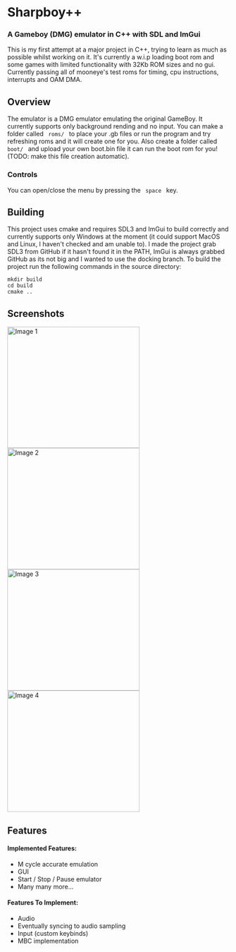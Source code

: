 # Sharpboy++ 
### A Gameboy (DMG) emulator in C++ with SDL and ImGui
This is my first attempt at a major project in C++, trying to learn as much as possible whilst working on it. It's currently a w.i.p loading boot rom and some games with limited functionality with 32Kb ROM sizes and no gui. Currently passing all of mooneye's test roms for timing, cpu instructions, interrupts and OAM DMA.

## Overview
The emulator is a DMG emulator emulating the original GameBoy. It currently supports only background rending and no input. You can make a folder called <code> roms/ </code> to place your .gb files or run the program and try refreshing roms and it will create one for you. Also create a folder called <code> boot/ </code> and upload your own boot.bin file it can run the boot rom for you! (TODO: make this file creation automatic). 

### Controls
You can open/close the menu by pressing the <code> space </code> key.

## Building 
This project uses cmake and requires SDL3 and ImGui to build correctly and currently supports only Windows at the moment (it could support MacOS and Linux, I haven't checked and am unable to). I made the project grab SDL3 from GitHub if it hasn't found it in the PATH, ImGui is always grabbed GitHub as its not big and I wanted to use the docking branch. To build the project run the following commands in the source directory:

```
mkdir build
cd build
cmake ..
```

## Screenshots
<img src="https://i.imgur.com/FSRMmRo.png" alt="Image 1" width="300" height="275">     <img src="https://i.imgur.com/1PIV4VB.png" alt="Image 2" width="300" height="275">
<img src="https://i.imgur.com/jCv7FTa.png" alt="Image 3" width="300" height="275">     <img src="https://i.imgur.com/C8d67el.png" alt="Image 4" width="300" height="275">

## Features
#### Implemented Features:
- M cycle accurate emulation
- GUI
- Start / Stop / Pause emulator
- Many many more...
  
#### Features To Implement:
- Audio
- Eventually syncing to audio sampling
- Input (custom keybinds)
- MBC implementation
